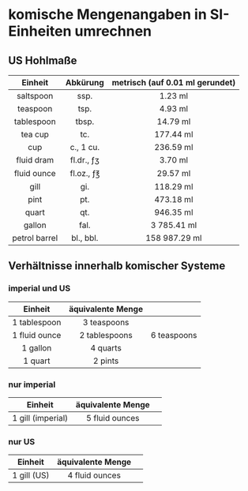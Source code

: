 # komische Mengenangaben in SI-Einheiten umrechnen

## US Hohlmaße

|Einheit      |Abkürung     |metrisch (auf 0.01 ml gerundet)    |
|:-----------:|:-----------:|:---------------------------------:|
|saltspoon    |ssp.         |1.23 ml                            |
|teaspoon     |tsp.         |4.93 ml                            |
|tablespoon   |tbsp.        |14.79 ml                           |
|tea cup      |tc.          |177.44 ml                          |
|cup          |c., 1 cu.    |236.59 ml                          |
|fluid dram   |fl.dr., ƒʒ   |3.70 ml                            |
|fluid ounce  |fl.oz., ƒ℥   |29.57 ml                           |
|gill         |gi.          |118.29 ml                          |
|pint         |pt.          |473.18 ml                          |
|quart        |qt.          |946.35 ml                          |
|gallon       |fal.         |3 785.41 ml                        |
|petrol barrel|bl., bbl.    |158 987.29 ml                      |


## Verhältnisse innerhalb komischer Systeme

### imperial und US

|Einheit    |äquivalente Menge| |
|:---------:|:---------------------:|:--:|
|1 tablespoon|3 teaspoons|  |
|1 fluid ounce|2 tablespoons|6 teaspoons|
|1 gallon   |4 quarts|               |
|1 quart  |2 pints||

### nur imperial
|Einheit    |äquivalente Menge| |
|:---------:|:---------------------:|:--:|
|1 gill (imperial)|5 fluid ounces||

### nur US
|Einheit    |äquivalente Menge| |
|:---------:|:---------------------:|:--:|
|1 gill (US)       |4 fluid ounces||
